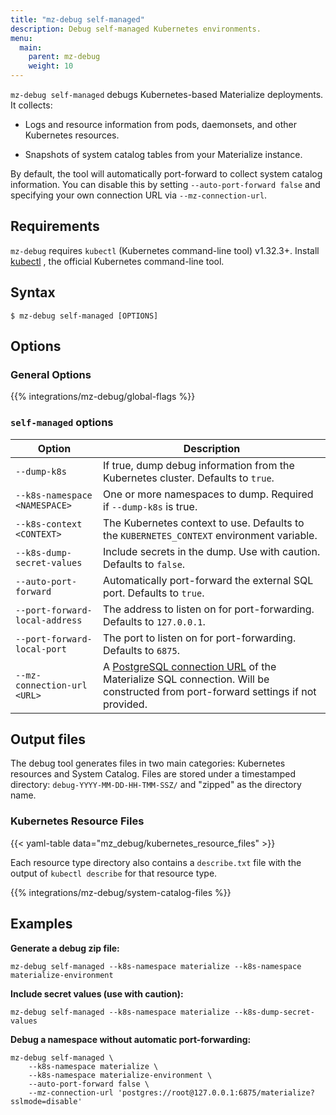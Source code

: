 ```yaml
---
title: "mz-debug self-managed"
description: Debug self-managed Kubernetes environments.
menu:
  main:
    parent: mz-debug
    weight: 10
---
```


`mz-debug self-managed` debugs Kubernetes-based Materialize deployments. It
collects:

- Logs and resource information from pods, daemonsets, and other Kubernetes
  resources.

- Snapshots of system catalog tables from your Materialize instance.

By default, the tool will automatically port-forward to collect system catalog information. You can disable this by setting `--auto-port-forward false` and specifying your own connection URL via `--mz-connection-url`.

## Requirements

`mz-debug` requires `kubectl` (Kubernetes command-line tool) v1.32.3+. Install
[kubectl](https://kubernetes.io/docs/tasks/tools/) , the official Kubernetes
command-line tool.

## Syntax

```console
$ mz-debug self-managed [OPTIONS]
```

## Options

### General Options

{{% integrations/mz-debug/global-flags %}}

### `self-managed` options

| Option                           | Description                                                                                     |
|----------------------------------|-------------------------------------------------------------------------------------------------|
| `--dump-k8s`                     | If true, dump debug information from the Kubernetes cluster. Defaults to `true`.                |
| `--k8s-namespace <NAMESPACE>`     | One or more namespaces to dump. Required if `--dump-k8s` is true.                             |
| `--k8s-context <CONTEXT>`        | The Kubernetes context to use. Defaults to the `KUBERNETES_CONTEXT` environment variable.       |
| `--k8s-dump-secret-values`       | Include secrets in the dump. Use with caution. Defaults to `false`.                            |
| `--auto-port-forward`            | Automatically port-forward the external SQL port. Defaults to `true`.                           |
| `--port-forward-local-address`   | The address to listen on for port-forwarding. Defaults to `127.0.0.1`.                         |
| `--port-forward-local-port`      | The port to listen on for port-forwarding. Defaults to `6875`.                                 |
| `--mz-connection-url <URL>`      | A [PostgreSQL connection URL](https://www.postgresql.org/docs/14/libpq-connect.html#LIBPQ-CONNSTRING) of the Materialize SQL connection. Will be constructed from port-forward settings if not provided. |

## Output files

The debug tool generates files in two main categories: Kubernetes resources and System Catalog. Files are stored under a timestamped directory: `debug-YYYY-MM-DD-HH-TMM-SSZ/` and "zipped" as the directory name.

### Kubernetes Resource Files

{{< yaml-table data="mz_debug/kubernetes_resource_files" >}}

Each resource type directory also contains a `describe.txt` file with the output of `kubectl describe` for that resource type.

{{% integrations/mz-debug/system-catalog-files %}}

## Examples

**Generate a debug zip file:**
```console
mz-debug self-managed --k8s-namespace materialize --k8s-namespace materialize-environment
```

**Include secret values (use with caution):**
```console
mz-debug self-managed --k8s-namespace materialize --k8s-dump-secret-values
```

**Debug a namespace without automatic port-forwarding:**
```console
mz-debug self-managed \
    --k8s-namespace materialize \
    --k8s-namespace materialize-environment \
    --auto-port-forward false \
    --mz-connection-url 'postgres://root@127.0.0.1:6875/materialize?sslmode=disable'
```